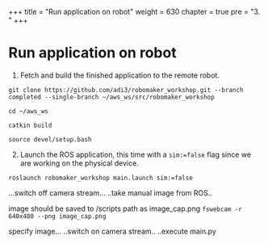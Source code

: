 +++
title = "Run application on robot"
weight = 630
chapter = true
pre = "3. "
+++

# Run application on robot

1. Fetch and build the finished application to the remote robot.

```
git clone https://github.com/adi3/robomaker_workshop.git --branch completed --single-branch ~/aws_ws/src/robomaker_workshop

cd ~/aws_ws

catkin build

source devel/setup.bash
```

2. Launch the ROS application, this time with a `sim:=false` flag since we are working on the physical device.

```
roslaunch robomaker_workshop main.launch sim:=false
```

...switch off camera stream...
..take manual image from ROS..

image should be saved to /scripts path as image_cap.png
`fswebcam -r 640x480 --png image_cap.png`

specify image...
..switch on camera stream..
..execute main.py
